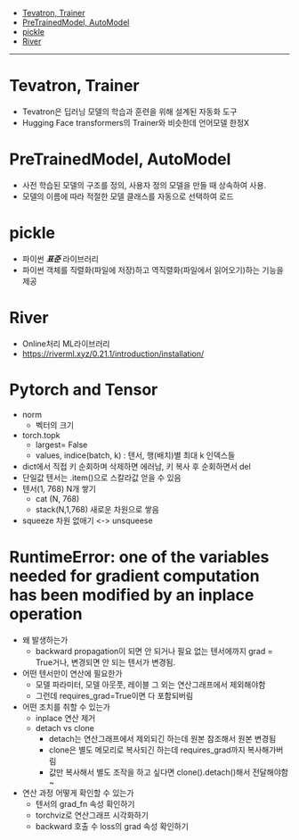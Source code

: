 - [Tevatron, Trainer](https://github.com/2jimoo/wiki-in-my-brain/blob/main/research-log/library_code_review.md#tevatron-trainer)  
- [PreTrainedModel, AutoModel](https://github.com/2jimoo/wiki-in-my-brain/blob/main/research-log/library_code_review.md#pretrainedmodel-automodel)  
- [pickle](https://github.com/2jimoo/wiki-in-my-brain/blob/main/research-log/library_code_review.md#pickle)  
- [River](https://github.com/2jimoo/wiki-in-my-brain/blob/main/research-log/library_code_review.md#river)

---

# Tevatron, Trainer
- Tevatron은 딥러닝 모델의 학습과 훈련을 위해 설계된 자동화 도구
- Hugging Face transformers의 Trainer와 비슷한데 언어모델 한정X


# PreTrainedModel, AutoModel
- 사전 학습된 모델의 구조를 정의, 사용자 정의 모델을 만들 때 상속하여 사용.
- 모델의 이름에 따라 적절한 모델 클래스를 자동으로 선택하여 로드

# pickle
- 파이썬 ***표준*** 라이브러리
- 파이썬 객체를 직렬화(파일에 저장)하고 역직렬화(파일에서 읽어오기)하는 기능을 제공


# River
- Online처리 ML라이브러리
- https://riverml.xyz/0.21.1/introduction/installation/


# Pytorch and Tensor
- norm
  - 벡터의 크기
- torch.topk 
  - largest= False
  - values, indice(batch, k) : 텐서, 행(배치)별 최대 k 인덱스들
- dict에서 직접 키 순회하며 삭제하면 에러남, 키 복사 후 순회하면서 del
- 단일값 텐서는 .item()으로 스칼라값 얻을 수 있음
- 텐서(1, 768) N개 쌓기
  - cat (N, 768)
  - stack(N,1,768) 새로운 차원으로 쌓음
- squeeze 차원 없애기 <-> unsqueese

# RuntimeError: one of the variables needed for gradient computation has been modified by an inplace operation
- 왜 발생하는가
  - backward propagation이 되면 안 되거나 필요 없는 텐서에까지 grad = True거나, 변경되면 안 되는 텐서가 변경됨.
- 어떤 텐서만이 연산에 필요한가
  - 모델 파라미터, 모델 아웃풋, 레이블 그 외는 연산그래프에서 제외해야함
  - 그런데 requires_grad=True이면 다 포함되버림
- 어떤 조치를 취할 수 있는가
  - inplace 연산 제거
  - detach vs clone
    - detach는 연산그래프에서 제외되긴 하는데 원본 참조해서 원본 변경됨
    - clone은 별도 메모리로 복사되긴 하는데 requires_grad까지 복사해가버림
    - 값만 복사해서 별도 조작을 하고 싶다면 clone().detach()해서 전달해야함~
- 연산 과정 어떻게 확인할 수 있는가
  - 텐서의 grad_fn 속성 확인하기
  - torchviz로 연산그래프 시각화하기
  - backward 호출 수 loss의 grad 속성 확인하기
